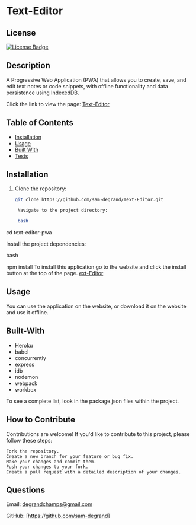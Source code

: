 # Text-Editor

## License
[![License Badge]( https://img.shields.io/static/v1?label=license&message=MIT&color=brightgreen )]( https://opensource.org/licenses/MIT )    

## Description

A Progressive Web Application (PWA) that allows you to create, save, and edit text notes or code snippets, with offline functionality and data persistence using IndexedDB.

Click the link to view the page: [Text-Editor](https://protected-retreat-57181-7b90a6bb829f.herokuapp.com/)


## Table of Contents
- [Installation](#installation)
- [Usage](#usage)
- [Built With](#built-with)
- [Tests](#tests)


## Installation

1. Clone the repository:

   ```bash
   git clone https://github.com/sam-degrand/Text-Editor.git

    Navigate to the project directory:

    bash

cd text-editor-pwa

Install the project dependencies:

bash

npm install
To install this application go to the website and click the install button at the top of the page. 
[ext-Editor](https://protected-retreat-57181-7b90a6bb829f.herokuapp.com/)


## Usage

You can use the application on the website, or download it on the website and use it offline. 


## Built-With
* Heroku
* babel
* concurrently
* express
* idb
* nodemon
* webpack
* workbox

To see a complete list, look in the package.json files within the project. 


## How to Contribute

Contributions are welcome! If you'd like to contribute to this project, please follow these steps:

    Fork the repository.
    Create a new branch for your feature or bug fix.
    Make your changes and commit them.
    Push your changes to your fork.
    Create a pull request with a detailed description of your changes.

## Questions

Email: degrandchamps@gmail.com

GitHub: [https://github.com/sam-degrand]


